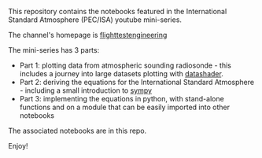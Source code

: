 This repository contains the notebooks featured in the International Standard Atmosphere (PEC/ISA) youtube mini-series.

The channel's homepage is [flighttestengineering](https://www.youtube.com/@flighttestengineering)

The mini-series has 3 parts:

* Part 1: plotting data from atmospheric sounding radiosonde - this includes a journey into large datasets plotting with [datashader](https://datashader.org/).
* Part 2: deriving the equations for the International Standard Atmosphere - including a small introduction to [sympy](https://www.sympy.org/en/index.html)
* Part 3: implementing the equations in python, with stand-alone functions and on a module that can be easily imported into other notebooks

The associated notebooks are in this repo.

Enjoy!
